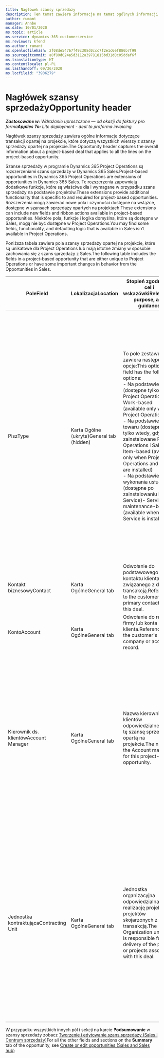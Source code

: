 ```yaml
---
title: Nagłówek szansy sprzedaży
description: Ten temat zawiera informacje na temat ogólnych informacji o transakcjach opartych na projektach oraz o wierszach szans sprzedaży opartych na projektach.
author: rumant
manager: Annbe
ms.date: 10/01/2020
ms.topic: article
ms.service: dynamics-365-customerservice
ms.reviewer: kfend
ms.author: rumant
ms.openlocfilehash: 2f08de54767f49c308d0ccc7f2e1c6ef880b7f99
ms.sourcegitcommit: a0f80d024a5d3112a39781815bd31d0c05ddaf6f
ms.translationtype: HT
ms.contentlocale: pl-PL
ms.lasthandoff: 09/30/2020
ms.locfileid: "3906279"
---
```

# <a name="opportunity-header"></a><span data-ttu-id="44fae-103">Nagłówek szansy sprzedaży</span><span class="sxs-lookup"><span data-stu-id="44fae-103">Opportunity header</span></span>

<span data-ttu-id="44fae-104">_**Zastosowane w:** Wdrażanie uproszczone — od okazji do faktury pro forma_</span><span class="sxs-lookup"><span data-stu-id="44fae-104">_**Applies To:** Lite deployment - deal to proforma invoicing_</span></span>

<span data-ttu-id="44fae-105">Nagłówek szansy sprzedaży zawiera ogólne informacje dotyczące transakcji opartej na projekcie, które dotyczą wszystkich wierszy z szansy sprzedaży opartej na projekcie.</span><span class="sxs-lookup"><span data-stu-id="44fae-105">The Opportunity header captures the overall information about a project-based deal that applies to all the lines on the project-based opportunity.</span></span>

<span data-ttu-id="44fae-106">Szanse sprzedaży w programie Dynamics 365 Project Operations są rozszerzeniami szans sprzedaży w Dynamics 365 Sales.</span><span class="sxs-lookup"><span data-stu-id="44fae-106">Project-based opportunities in Dynamics 365 Project Operations are extensions of opportunities in Dynamics 365 Sales.</span></span> <span data-ttu-id="44fae-107">Te rozszerzenia zapewniają dodatkowe funkcje, które są właściwe dla i wymagane w przypadku szans sprzedaży na podstawie projektów.</span><span class="sxs-lookup"><span data-stu-id="44fae-107">These extensions provide additional functionality that is specific to and required for project-based opportunities.</span></span> <span data-ttu-id="44fae-108">Rozszerzenia mogą zawierać nowe pola i czynności dostępne na wstążce, dostępne w szansach sprzedaży opartych na projektach.</span><span class="sxs-lookup"><span data-stu-id="44fae-108">These extensions can include new fields and ribbon actions available in project-based opportunities.</span></span> <span data-ttu-id="44fae-109">Niektóre pola, funkcje i logika domyślna, które są dostępne w Sales, mogą nie być dostępne w Project Operations.</span><span class="sxs-lookup"><span data-stu-id="44fae-109">You may find some fields, functionality, and defaulting logic that is available in Sales isn't available in Project Operations.</span></span>

<span data-ttu-id="44fae-110">Poniższa tabela zawiera pola szansy sprzedaży opartej na projekcie, które są unikatowe dla Project Operations lub mają istotne zmiany w sposobie zachowania się z szans sprzedaży z Sales.</span><span class="sxs-lookup"><span data-stu-id="44fae-110">The following table includes the fields in a project-based opportunity that are either unique to Project Operations or have some important changes in behavior from the Opportunities in Sales.</span></span>

| <span data-ttu-id="44fae-111">**Pole**</span><span class="sxs-lookup"><span data-stu-id="44fae-111">**Field**</span></span> | <span data-ttu-id="44fae-112">**Lokalizacja**</span><span class="sxs-lookup"><span data-stu-id="44fae-112">**Location**</span></span> | <span data-ttu-id="44fae-113">**Stopień zgodności, cel i wskazówki**</span><span class="sxs-lookup"><span data-stu-id="44fae-113">**Relevance, purpose, and guidance**</span></span> | <span data-ttu-id="44fae-114">**Wpływ zmian w dalszych etapach**</span><span class="sxs-lookup"><span data-stu-id="44fae-114">**Downstream impact**</span></span> |
| --- | --- | --- | --- |
| <span data-ttu-id="44fae-115">Pisz</span><span class="sxs-lookup"><span data-stu-id="44fae-115">Type</span></span> | <span data-ttu-id="44fae-116">Karta Ogólne (ukryta)</span><span class="sxs-lookup"><span data-stu-id="44fae-116">General tab (hidden)</span></span> | <span data-ttu-id="44fae-117">To pole zestawu opcji zawiera następujące opcje:</span><span class="sxs-lookup"><span data-stu-id="44fae-117">This option set field has the following options:</span></span></br><span data-ttu-id="44fae-118">- Na podstawie pracy (dostępne tylko w Project Operations)</span><span class="sxs-lookup"><span data-stu-id="44fae-118">- Work-based (available only with Project Operations)</span></span></br><span data-ttu-id="44fae-119">- Na podstawie towaru (dostępne tylko wtedy, gdy jest zainstalowane Project Operations i Sales)</span><span class="sxs-lookup"><span data-stu-id="44fae-119">- Item-based (available only when Project Operations and Sales are installed)</span></span></br><span data-ttu-id="44fae-120">- Na podstawie wykonania usługi (dostępne po zainstalowaniu Field Service)</span><span class="sxs-lookup"><span data-stu-id="44fae-120">- Service maintenance-based (available when Field Service is installed)</span></span> | <span data-ttu-id="44fae-121">W przypadku korzystania z aplikacji Project Operations, wartość tego pola jest automatycznie ustawiana na **Na podstawie pracy**, co klasyfikuje szansę sprzedaży jako opartą na projekcie.</span><span class="sxs-lookup"><span data-stu-id="44fae-121">When you use Project Operations, this field value is automatically set to **Work-based** which classifies the Opportunity as project-based.</span></span> <span data-ttu-id="44fae-122">Szansa sprzedaży oparta na projekcie jest wymagana do włączenia wszystkich rozszerzeń specyficznych dla danego projektu i funkcji w ramach procesu sprzedaży na niższym szczeblu w zakresie omawianej transakcji.</span><span class="sxs-lookup"><span data-stu-id="44fae-122">An Opportunity should be project-based to enable all project-specific extensions and functionality in the downstream sales process for this deal.</span></span> |
| <span data-ttu-id="44fae-123">Kontakt biznesowy</span><span class="sxs-lookup"><span data-stu-id="44fae-123">Contact</span></span> | <span data-ttu-id="44fae-124">Karta Ogólne</span><span class="sxs-lookup"><span data-stu-id="44fae-124">General tab</span></span> | <span data-ttu-id="44fae-125">Odwołanie do podstawowego kontaktu klienta związanego z daną transakcją.</span><span class="sxs-lookup"><span data-stu-id="44fae-125">Reference to the customer's primary contact for this deal.</span></span> | |
| <span data-ttu-id="44fae-126">Konto</span><span class="sxs-lookup"><span data-stu-id="44fae-126">Account</span></span> | <span data-ttu-id="44fae-127">Karta Ogólne</span><span class="sxs-lookup"><span data-stu-id="44fae-127">General tab</span></span> | <span data-ttu-id="44fae-128">Odwołanie do rekordu firmy lub konta klienta.</span><span class="sxs-lookup"><span data-stu-id="44fae-128">Reference to the customer's company or account record.</span></span> | |
| <span data-ttu-id="44fae-129">Kierownik ds. klientów</span><span class="sxs-lookup"><span data-stu-id="44fae-129">Account Manager</span></span> | <span data-ttu-id="44fae-130">Karta Ogólne</span><span class="sxs-lookup"><span data-stu-id="44fae-130">General tab</span></span> | <span data-ttu-id="44fae-131">Nazwa kierownika ds. klientów odpowiedzialnego za tę szansę sprzedaży opartą na projekcie.</span><span class="sxs-lookup"><span data-stu-id="44fae-131">The name of the Account manager for this project-based opportunity.</span></span> | <span data-ttu-id="44fae-132">Kierownik ds. klientów jest odpowiedzialny za zarządzanie relacjami z klientem podczas realizacji tego projektu.</span><span class="sxs-lookup"><span data-stu-id="44fae-132">The Account manager is responsible for managing the relationship with the customer through the completion of this project.</span></span> <span data-ttu-id="44fae-133">Bazując na zasobie możliwym do rezerwacji powiązanym z kierownikiem ds. klientów, jednostka kontraktująca będzie domyślnie wybrana.</span><span class="sxs-lookup"><span data-stu-id="44fae-133">Based on the bookable resource record tied to the Account manager, the contracting unit is defaulted.</span></span> |
| <span data-ttu-id="44fae-134">Jednostka kontraktująca</span><span class="sxs-lookup"><span data-stu-id="44fae-134">Contracting Unit</span></span> | <span data-ttu-id="44fae-135">Karta Ogólne</span><span class="sxs-lookup"><span data-stu-id="44fae-135">General tab</span></span> | <span data-ttu-id="44fae-136">Jednostka organizacyjna odpowiedzialna za realizację projektu lub projektów skojarzonych z tą transakcją.</span><span class="sxs-lookup"><span data-stu-id="44fae-136">The Organization unit that is responsible for the delivery of the project or projects associated with this deal.</span></span> | <span data-ttu-id="44fae-137">Jednostka zamawiająca to wydział firmy, który będzie odpowiedzialny za ukończenie projektu po zamknięciu transakcji.</span><span class="sxs-lookup"><span data-stu-id="44fae-137">The contracting unit is the division of the company that will complete the project(s) after the deal is closed.</span></span> <span data-ttu-id="44fae-138">Każda jednostka zamawiająca korzysta z jakiejś waluty, i ta waluta jest używana do raportowania szacowanych i rzeczywistych kosztów poniesionych podczas projektu.</span><span class="sxs-lookup"><span data-stu-id="44fae-138">Every contracting unit has a currency, and this currency is used to report estimated and actual costs incurred during the project.</span></span> |

<span data-ttu-id="44fae-139">W przypadku wszystkich innych pól i sekcji na karcie **Podsumowanie** w szansy sprzedaży zobacz [Tworzenie i edytowanie szans sprzedaży (Sales i Centrum sprzedaży)](https://docs.microsoft.com/dynamics365/sales-enterprise/create-edit-opportunity-sales)</span><span class="sxs-lookup"><span data-stu-id="44fae-139">For all the other fields and sections on the **Summary** tab of the opportunity, see [Create or edit opportunities (Sales and Sales hub)](https://docs.microsoft.com/dynamics365/sales-enterprise/create-edit-opportunity-sales)</span></span>
